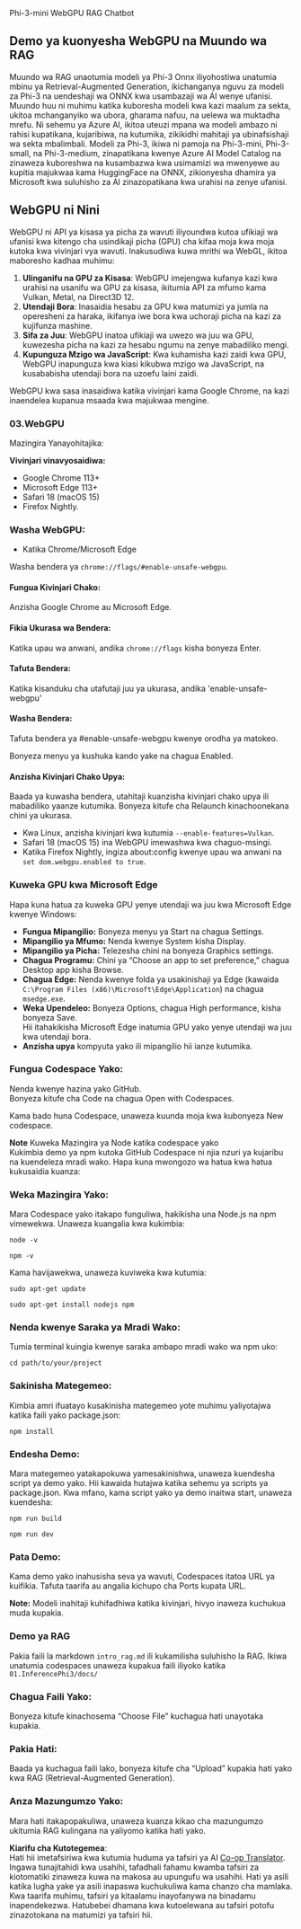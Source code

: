 <!--
CO_OP_TRANSLATOR_METADATA:
{
  "original_hash": "4aac6b8a5dcbbe9a32b47be30340cac2",
  "translation_date": "2025-07-16T17:20:24+00:00",
  "source_file": "code/08.RAG/rag_webgpu_chat/README.md",
  "language_code": "sw"
}
-->
Phi-3-mini WebGPU RAG Chatbot

## Demo ya kuonyesha WebGPU na Muundo wa RAG  
Muundo wa RAG unaotumia modeli ya Phi-3 Onnx iliyohostiwa unatumia mbinu ya Retrieval-Augmented Generation, ikichanganya nguvu za modeli za Phi-3 na uendeshaji wa ONNX kwa usambazaji wa AI wenye ufanisi. Muundo huu ni muhimu katika kuboresha modeli kwa kazi maalum za sekta, ukitoa mchanganyiko wa ubora, gharama nafuu, na uelewa wa muktadha mrefu. Ni sehemu ya Azure AI, ikitoa uteuzi mpana wa modeli ambazo ni rahisi kupatikana, kujaribiwa, na kutumika, zikikidhi mahitaji ya ubinafsishaji wa sekta mbalimbali. Modeli za Phi-3, ikiwa ni pamoja na Phi-3-mini, Phi-3-small, na Phi-3-medium, zinapatikana kwenye Azure AI Model Catalog na zinaweza kuboreshwa na kusambazwa kwa usimamizi wa mwenyewe au kupitia majukwaa kama HuggingFace na ONNX, zikionyesha dhamira ya Microsoft kwa suluhisho za AI zinazopatikana kwa urahisi na zenye ufanisi.

## WebGPU ni Nini  
WebGPU ni API ya kisasa ya picha za wavuti iliyoundwa kutoa ufikiaji wa ufanisi kwa kitengo cha usindikaji picha (GPU) cha kifaa moja kwa moja kutoka kwa vivinjari vya wavuti. Inakusudiwa kuwa mrithi wa WebGL, ikitoa maboresho kadhaa muhimu:

1. **Ulinganifu na GPU za Kisasa**: WebGPU imejengwa kufanya kazi kwa urahisi na usanifu wa GPU za kisasa, ikitumia API za mfumo kama Vulkan, Metal, na Direct3D 12.  
2. **Utendaji Bora**: Inasaidia hesabu za GPU kwa matumizi ya jumla na operesheni za haraka, ikifanya iwe bora kwa uchoraji picha na kazi za kujifunza mashine.  
3. **Sifa za Juu**: WebGPU inatoa ufikiaji wa uwezo wa juu wa GPU, kuwezesha picha na kazi za hesabu ngumu na zenye mabadiliko mengi.  
4. **Kupunguza Mzigo wa JavaScript**: Kwa kuhamisha kazi zaidi kwa GPU, WebGPU inapunguza kwa kiasi kikubwa mzigo wa JavaScript, na kusababisha utendaji bora na uzoefu laini zaidi.

WebGPU kwa sasa inasaidiwa katika vivinjari kama Google Chrome, na kazi inaendelea kupanua msaada kwa majukwaa mengine.

### 03.WebGPU  
Mazingira Yanayohitajika:

**Vivinjari vinavyosaidiwa:**  
- Google Chrome 113+  
- Microsoft Edge 113+  
- Safari 18 (macOS 15)  
- Firefox Nightly.

### Washa WebGPU:

- Katika Chrome/Microsoft Edge  

Washa bendera ya `chrome://flags/#enable-unsafe-webgpu`.

#### Fungua Kivinjari Chako:  
Anzisha Google Chrome au Microsoft Edge.

#### Fikia Ukurasa wa Bendera:  
Katika upau wa anwani, andika `chrome://flags` kisha bonyeza Enter.

#### Tafuta Bendera:  
Katika kisanduku cha utafutaji juu ya ukurasa, andika 'enable-unsafe-webgpu'

#### Washa Bendera:  
Tafuta bendera ya #enable-unsafe-webgpu kwenye orodha ya matokeo.

Bonyeza menyu ya kushuka kando yake na chagua Enabled.

#### Anzisha Kivinjari Chako Upya:  

Baada ya kuwasha bendera, utahitaji kuanzisha kivinjari chako upya ili mabadiliko yaanze kutumika. Bonyeza kitufe cha Relaunch kinachoonekana chini ya ukurasa.

- Kwa Linux, anzisha kivinjari kwa kutumia `--enable-features=Vulkan`.  
- Safari 18 (macOS 15) ina WebGPU imewashwa kwa chaguo-msingi.  
- Katika Firefox Nightly, ingiza about:config kwenye upau wa anwani na `set dom.webgpu.enabled to true`.

### Kuweka GPU kwa Microsoft Edge  

Hapa kuna hatua za kuweka GPU yenye utendaji wa juu kwa Microsoft Edge kwenye Windows:

- **Fungua Mipangilio:** Bonyeza menyu ya Start na chagua Settings.  
- **Mipangilio ya Mfumo:** Nenda kwenye System kisha Display.  
- **Mipangilio ya Picha:** Telezesha chini na bonyeza Graphics settings.  
- **Chagua Programu:** Chini ya “Choose an app to set preference,” chagua Desktop app kisha Browse.  
- **Chagua Edge:** Nenda kwenye folda ya usakinishaji ya Edge (kawaida `C:\Program Files (x86)\Microsoft\Edge\Application`) na chagua `msedge.exe`.  
- **Weka Upendeleo:** Bonyeza Options, chagua High performance, kisha bonyeza Save.  
Hii itahakikisha Microsoft Edge inatumia GPU yako yenye utendaji wa juu kwa utendaji bora.  
- **Anzisha upya** kompyuta yako ili mipangilio hii ianze kutumika.

### Fungua Codespace Yako:  
Nenda kwenye hazina yako GitHub.  
Bonyeza kitufe cha Code na chagua Open with Codespaces.

Kama bado huna Codespace, unaweza kuunda moja kwa kubonyeza New codespace.

**Note** Kuweka Mazingira ya Node katika codespace yako  
Kukimbia demo ya npm kutoka GitHub Codespace ni njia nzuri ya kujaribu na kuendeleza mradi wako. Hapa kuna mwongozo wa hatua kwa hatua kukusaidia kuanza:

### Weka Mazingira Yako:  
Mara Codespace yako itakapo funguliwa, hakikisha una Node.js na npm vimewekwa. Unaweza kuangalia kwa kukimbia:  
```
node -v
```  
```
npm -v
```

Kama havijawekwa, unaweza kuviweka kwa kutumia:  
```
sudo apt-get update
```  
```
sudo apt-get install nodejs npm
```

### Nenda kwenye Saraka ya Mradi Wako:  
Tumia terminal kuingia kwenye saraka ambapo mradi wako wa npm uko:  
```
cd path/to/your/project
```

### Sakinisha Mategemeo:  
Kimbia amri ifuatayo kusakinisha mategemeo yote muhimu yaliyotajwa katika faili yako package.json:  

```
npm install
```

### Endesha Demo:  
Mara mategemeo yatakapokuwa yamesakinishwa, unaweza kuendesha script ya demo yako. Hii kawaida hutajwa katika sehemu ya scripts ya package.json. Kwa mfano, kama script yako ya demo inaitwa start, unaweza kuendesha:  

```
npm run build
```  
```
npm run dev
```

### Pata Demo:  
Kama demo yako inahusisha seva ya wavuti, Codespaces itatoa URL ya kuifikia. Tafuta taarifa au angalia kichupo cha Ports kupata URL.

**Note:** Modeli inahitaji kuhifadhiwa katika kivinjari, hivyo inaweza kuchukua muda kupakia.

### Demo ya RAG  
Pakia faili la markdown `intro_rag.md` ili kukamilisha suluhisho la RAG. Ikiwa unatumia codespaces unaweza kupakua faili iliyoko katika `01.InferencePhi3/docs/`

### Chagua Faili Yako:  
Bonyeza kitufe kinachosema “Choose File” kuchagua hati unayotaka kupakia.

### Pakia Hati:  
Baada ya kuchagua faili lako, bonyeza kitufe cha “Upload” kupakia hati yako kwa RAG (Retrieval-Augmented Generation).

### Anza Mazungumzo Yako:  
Mara hati itakapopakuliwa, unaweza kuanza kikao cha mazungumzo ukitumia RAG kulingana na yaliyomo katika hati yako.

**Kiarifu cha Kutotegemea**:  
Hati hii imetafsiriwa kwa kutumia huduma ya tafsiri ya AI [Co-op Translator](https://github.com/Azure/co-op-translator). Ingawa tunajitahidi kwa usahihi, tafadhali fahamu kwamba tafsiri za kiotomatiki zinaweza kuwa na makosa au upungufu wa usahihi. Hati ya asili katika lugha yake ya asili inapaswa kuchukuliwa kama chanzo cha mamlaka. Kwa taarifa muhimu, tafsiri ya kitaalamu inayofanywa na binadamu inapendekezwa. Hatubebei dhamana kwa kutoelewana au tafsiri potofu zinazotokana na matumizi ya tafsiri hii.